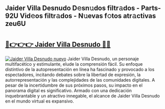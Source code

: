 ## Jaider Villa Desnudo D𝚎sn𝚞dos filtr𝚊dos - Parts-92U Vid𝚎os filtr𝚊dos - N𝚞evas f𝚘tos atr𝚊ctivas zeu6U

# <h2><a href="http://mb6ux55.tromn.icu/?c=Jaider+Villa+Desnudo">🔗👉👉👉 Jaider Villa Desnudo 🔗🔗</a></h2>

[![Jaider Villa Desnudo nuevo](https://i.imgur.com/pEAQMta.gif)](http://mb6ux55.tromn.icu/?c=Jaider+Villa+Desnudo)
Jaider Villa Desnudo, un personaje multifacético y estimulante, elude la comprensión fácil. Su enfoque distintivo de la autopresentación en línea ha fascinado y provocado a los espectadores, incitando debates sobre la libertad de expresión, la autorrepresentación y las complejidades de las comunidades digitales. A pesar de la incertidumbre de sus próximos pasos, su impacto en el panorama digital es significativo. Armado con una dedicación inquebrantable y un atractivo innegable, el alcance de Jaider Villa Desnudo en el mundo virtual es expansivo.
